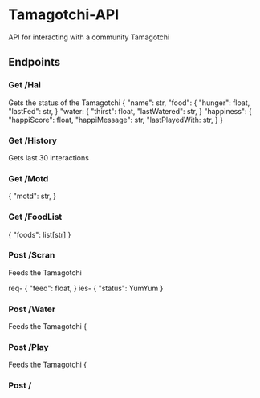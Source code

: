 # Tamagotchi-API
API for interacting with a community Tamagotchi

## Endpoints

### Get /Hai
Gets the status of the Tamagotchi
{
  "name": str,
  "food": {
                "hunger": float,
                "lastFed": str,
                }
  "water: {
                "thirst": float,
                "lastWatered": str,
                }
  "happiness": {
                "happiScore": float,
                "happiMessage": str,
                "lastPlayedWith: str,
                }
}
### Get /History
Gets last 30 interactions

### Get /Motd
{
  "motd": str,
  }
### Get /FoodList
{
  "foods": list[str]
  }

### Post /Scran
Feeds the Tamagotchi

req-
{
  "feed": float,
  }
ies-
{
  "status": YumYum
  }


### Post /Water
Feeds the Tamagotchi
{

### Post /Play
Feeds the Tamagotchi
{

### Post /
